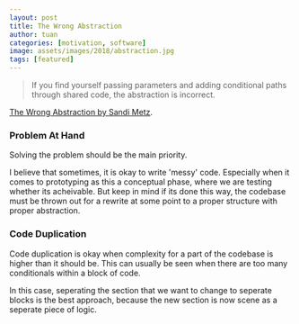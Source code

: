 ```yaml
---
layout: post
title: The Wrong Abstraction
author: tuan
categories: [motivation, software]
image: assets/images/2018/abstraction.jpg
tags: [featured]
---
```


> If you find yourself passing parameters and adding conditional paths through shared code, the abstraction is incorrect.

[The Wrong Abstraction by Sandi Metz](https://www.sandimetz.com/blog/2016/1/20/the-wrong-abstraction).

### Problem At Hand

Solving the problem should be the main priority. 

I believe that sometimes, it is okay to write 'messy' code. Especially when it comes to prototyping as this a conceptual phase, where we are testing whether its acheivable. But keep in mind if its done this way, the codebase must be thrown out for a rewrite at some point to a proper structure with proper abstraction.

### Code Duplication

Code duplication is okay when complexity for a part of the codebase is higher than it should be. This can usually be seen when there are too many conditionals within a block of code. 

In this case, seperating the section that we want to change to seperate blocks is the best approach, because the new section is now scene as a seperate piece of logic.
